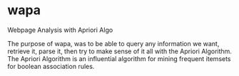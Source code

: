 # wapa
Webpage Analysis with Apriori Algo

The purpose of wapa, was to be able to query any information we want, retrieve it, parse it, then try to make sense of it all with the Apriori Algorithm. The Apriori Algorithm is an influential algorithm for mining frequent itemsets for boolean association rules. 
